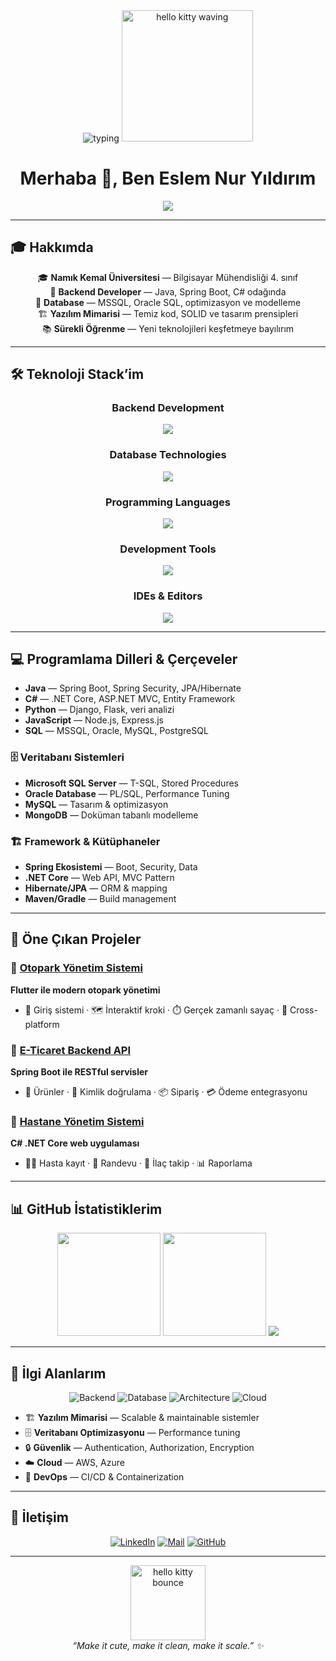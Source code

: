 

<div align="center">

<img src="https://readme-typing-svg.herokuapp.com?font=Poppins&weight=600&size=28&duration=2500&pause=900&color=FF6FB5&center=true&vCenter=true&width=800&lines=Merhaba%2C+ben+Eslem+Nur+Y%C4%B1ld%C4%B1r%C4%B1m!+%F0%9F%91%8B;Backend+Developer+%7C+Java%2C+Spring+Boot%2C+C%23;Temiz+kod%2C+mimari+ve+veri+tutkunu+%F0%9F%92%96" alt="typing" />

<img src="https://i.pinimg.com/originals/2c/72/1e/2c721eb5a1c0a0a6a3b1dba1c5a5f0a7.gif" width="210" alt="hello kitty waving" />

# Merhaba 👋, Ben **Eslem Nur Yıldırım**

</div>

<p align="center">
  <img src="https://komarev.com/ghpvc/?username=eslemnuryildirim&label=Ziyaret&color=ff84c1&style=flat" />
</p>

---

## 🎓 Hakkımda
<p align="center">
🎓 <strong>Namık Kemal Üniversitesi</strong> — Bilgisayar Mühendisliği 4. sınıf<br/>
🚀 <strong>Backend Developer</strong> — Java, Spring Boot, C# odağında<br/>
💾 <strong>Database</strong> — MSSQL, Oracle SQL, optimizasyon ve modelleme<br/>
🏗️ <strong>Yazılım Mimarisi</strong> — Temiz kod, SOLID ve tasarım prensipleri<br/>
📚 <strong>Sürekli Öğrenme</strong> — Yeni teknolojileri keşfetmeye bayılırım
</p>

---

## 🛠️ Teknoloji Stack’im
<div align="center">

### Backend Development
<img src="https://skillicons.dev/icons?i=java,spring,springboot,gradle,maven&theme=light" />

### Database Technologies
<img src="https://skillicons.dev/icons?i=mysql,postgresql,mongodb,redis&theme=light" />

### Programming Languages
<img src="https://skillicons.dev/icons?i=java,csharp,python,javascript&theme=light" />

### Development Tools
<img src="https://skillicons.dev/icons?i=git,github,gitlab,docker,kubernetes&theme=light" />

### IDEs & Editors
<img src="https://skillicons.dev/icons?i=idea,vscode,eclipse&theme=light" />

</div>

---

## 💻 Programlama Dilleri & Çerçeveler
- **Java** — Spring Boot, Spring Security, JPA/Hibernate  
- **C#** — .NET Core, ASP.NET MVC, Entity Framework  
- **Python** — Django, Flask, veri analizi  
- **JavaScript** — Node.js, Express.js  
- **SQL** — MSSQL, Oracle, MySQL, PostgreSQL

### 🗄️ Veritabanı Sistemleri
- **Microsoft SQL Server** — T-SQL, Stored Procedures  
- **Oracle Database** — PL/SQL, Performance Tuning  
- **MySQL** — Tasarım & optimizasyon  
- **MongoDB** — Doküman tabanlı modelleme

### 🏗️ Framework & Kütüphaneler
- **Spring Ekosistemi** — Boot, Security, Data  
- **.NET Core** — Web API, MVC Pattern  
- **Hibernate/JPA** — ORM & mapping  
- **Maven/Gradle** — Build management

---

## 🎀 Öne Çıkan Projeler
### 🚗 [Otopark Yönetim Sistemi](https://github.com/eslemnuryildirim/otopark-demo)
**Flutter ile modern otopark yönetimi**
- 🔐 Giriş sistemi · 🗺️ İnteraktif kroki · ⏱️ Gerçek zamanlı sayaç · 📱 Cross-platform

### 💼 [E-Ticaret Backend API](https://github.com/eslemnuryildirim)
**Spring Boot ile RESTful servisler**
- 🛒 Ürünler · 👥 Kimlik doğrulama · 📦 Sipariş · 💳 Ödeme entegrasyonu

### 🏥 [Hastane Yönetim Sistemi](https://github.com/eslemnuryildirim)
**C# .NET Core web uygulaması**
- 👨‍⚕️ Hasta kayıt · 📅 Randevu · 💊 İlaç takip · 📊 Raporlama

---

## 📊 GitHub İstatistiklerim
<div align="center">

<img height="165" src="https://github-readme-stats.vercel.app/api?username=eslemnuryildirim&show_icons=true&hide_border=true&title_color=ff6fb5&icon_color=ff6fb5&text_color=5a5a5a&bg_color=ffffff&count_private=true" />

<img height="165" src="https://github-readme-stats.vercel.app/api/top-langs/?username=eslemnuryildirim&layout=compact&hide_border=true&title_color=ff6fb5&text_color=5a5a5a&bg_color=ffffff&langs_count=8" />

<img src="https://github-readme-streak-stats.herokuapp.com/?user=eslemnuryildirim&hide_border=true&ring=ff6fb5&fire=ff6fb5&currStreakLabel=ff6fb5&background=FFFFFF&sideNums=5a5a5a&sideLabels=5a5a5a&dates=5a5a5a" />

</div>

---

## 🌱 İlgi Alanlarım
<div align="center">
  
![Backend](https://img.shields.io/badge/Backend-Development-ff86c8?style=for-the-badge)
![Database](https://img.shields.io/badge/Database-Design-ffa6d9?style=for-the-badge)
![Architecture](https://img.shields.io/badge/Software-Architecture-ffbde4?style=for-the-badge)
![Cloud](https://img.shields.io/badge/Cloud-Computing-ffd2ee?style=for-the-badge)

</div>

- 🏗️ **Yazılım Mimarisi** — Scalable & maintainable sistemler  
- 🗄️ **Veritabanı Optimizasyonu** — Performance tuning  
- 🔒 **Güvenlik** — Authentication, Authorization, Encryption  
- ☁️ **Cloud** — AWS, Azure  
- 🐳 **DevOps** — CI/CD & Containerization

---

## 🤝 İletişim
<div align="center">

[![LinkedIn](https://img.shields.io/badge/-LinkedIn-ff6fb5?style=for-the-badge&logo=linkedin&logoColor=white)](https://www.linkedin.com/in/eslem-nur-y%C4%B1ld%C4%B1r%C4%B1m-ba29b5249/)
[![Mail](https://img.shields.io/badge/-Mail-ff86c8?style=for-the-badge&logo=gmail&logoColor=white)](mailto:eslemyldrrm@gmail.com)
[![GitHub](https://img.shields.io/badge/-GitHub-ff9ed9?style=for-the-badge&logo=github&logoColor=white)](https://github.com/eslemnuryildirim)

</div>

---

<p align="center">
  <img src="https://media.tenor.com/SJgA8sKncD8AAAAi/hello-kitty.gif" width="120" alt="hello kitty bounce" />
  <br/>
  <i>“Make it cute, make it clean, make it scale.” ✨</i>
</p>
